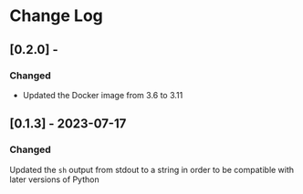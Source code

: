 # Change Log

## [0.2.0] -
   
### Changed

- Updated the Docker image from 3.6 to 3.11
   
## [0.1.3] - 2023-07-17
  
### Changed
 
Updated the `sh` output from stdout to a string in order to be compatible with later versions of Python 